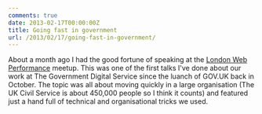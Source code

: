 ```yaml
---
comments: true
date: 2013-02-17T00:00:00Z
title: Going fast in government
url: /2013/02/17/going-fast-in-government/
---
```


About a month ago I had the good fortune of speaking at the [London Web Performance](http://www.meetup.com/London-Web-Performance-Group/) meetup. This was one of the first talks I've done about our work at The Government Digital Service since the luanch of GOV.UK back in October. The topic was all about moving quickly in a large organisation (The UK Civil Service is about 450,000 people so I think it counts) and featured just a hand full of technical and organisational tricks we used.

<script async class="speakerdeck-embed" data-id="bc48ed2042c20130b322123138156909" data-ratio="1.33333333333333" src="//speakerdeck.com/assets/embed.js">
</script>
